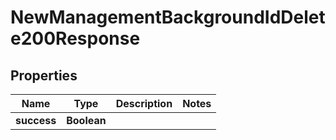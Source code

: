 

# NewManagementBackgroundIdDelete200Response


## Properties

| Name | Type | Description | Notes |
|------------ | ------------- | ------------- | -------------|
|**success** | **Boolean** |  |  |



